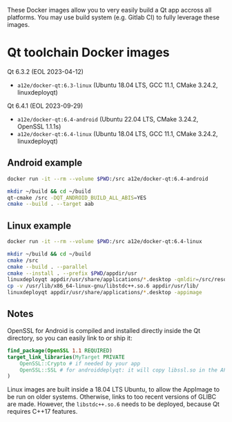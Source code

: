 These Docker images allow you to very easily build a Qt app accross all platforms. You may use build system (e.g. Gitlab CI) to fully leverage these images.

Qt toolchain Docker images
==========================

Qt 6.3.2 (EOL 2023-04-12)
* `a12e/docker-qt:6.3-linux` (Ubuntu 18.04 LTS, GCC 11.1, CMake 3.24.2, linuxdeployqt)

Qt 6.4.1 (EOL 2023-09-29)
* `a12e/docker-qt:6.4-android` (Ubuntu 22.04 LTS, CMake 3.24.2, OpenSSL 1.1.1s)
* `a12e/docker-qt:6.4-linux` (Ubuntu 18.04 LTS, GCC 11.1, CMake 3.24.2, linuxdeployqt)

Android example
---------------

```sh
docker run -it --rm --volume $PWD:/src a12e/docker-qt:6.4-android
```

```sh
mkdir ~/build && cd ~/build
qt-cmake /src -DQT_ANDROID_BUILD_ALL_ABIS=YES
cmake --build . --target aab
```

Linux example
-------------

```sh
docker run -it --rm --volume $PWD:/src a12e/docker-qt:6.4-linux
```

```sh
mkdir ~/build && cd ~/build
cmake /src
cmake --build . --parallel
cmake --install . --prefix $PWD/appdir/usr
linuxdeployqt appdir/usr/share/applications/*.desktop -qmldir=/src/resources/ -extra-plugins=platforms
cp -v /usr/lib/x86_64-linux-gnu/libstdc++.so.6 appdir/usr/lib/
linuxdeployqt appdir/usr/share/applications/*.desktop -appimage
```

Notes
-----

OpenSSL for Android is compiled and installed directly inside the Qt directory, so you can easily link to or ship it:
```cmake
find_package(OpenSSL 1.1 REQUIRED)
target_link_libraries(MyTarget PRIVATE
    OpenSSL::Crypto # if needed by your app
    OpenSSL::SSL # for androiddeplyqt: it will copy libssl.so in the APK
)
```

Linux images are built inside a 18.04 LTS Ubuntu, to allow the AppImage to be run on older systems. Otherwise, links to too recent versions of GLIBC are made. However, the `libstdc++.so.6` needs to be deployed, because Qt requires C++17 features.
